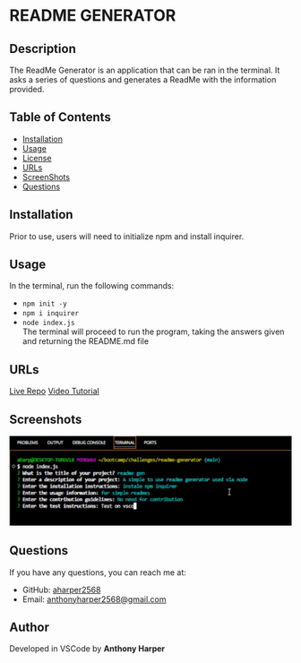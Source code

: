 # README GENERATOR



## Description
The ReadMe Generator is an application that can be ran in the terminal. It asks a series of questions and generates a ReadMe with the information provided.

## Table of Contents
- [Installation](#installation)
- [Usage](#usage)
- [License](#license)
- [URLs](#URLs)
- [ScreenShots](#Screenshots)
- [Questions](#questions)

## Installation
Prior to use, users will need to initialize npm and install inquirer.

## Usage
In the terminal, run the following commands:
- `npm init -y`
- `npm i inquirer`
- `node index.js`\
The terminal will proceed to run the program, taking the answers given and returning the README.md file


## URLs
[Live Repo](https://github.com/aharper2568/readme-generator)
[Video Tutorial](https://drive.google.com/file/d/1gykFVmxgJIBcrHl_Mv7tJEtOehtVlXWI/view?usp=sharing)

## Screenshots 
![Screenshot of initial questioins](./assets/screen1.png)


## Questions
If you have any questions, you can reach me at:
- GitHub: [aharper2568](https://github.com/aharper2568)
- Email: anthonyharper2568@gmail.com

## Author

Developed in VSCode by **Anthony Harper** 
